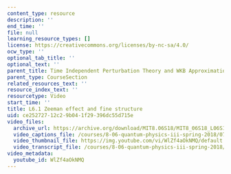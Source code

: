 ```yaml
---
content_type: resource
description: ''
end_time: ''
file: null
learning_resource_types: []
license: https://creativecommons.org/licenses/by-nc-sa/4.0/
ocw_type: ''
optional_tab_title: ''
optional_text: ''
parent_title: Time Independent Perturbation Theory and WKB Approximation
parent_type: CourseSection
related_resources_text: ''
resource_index_text: ''
resourcetype: Video
start_time: ''
title: L6.1 Zeeman effect and fine structure
uid: ce252727-12c2-9b04-1f29-396dc55d715e
video_files:
  archive_url: https://archive.org/download/MIT8.06S18/MIT8_06S18_L06S1_300k.mp4
  video_captions_file: /courses/8-06-quantum-physics-iii-spring-2018/0790d7d24e60558e9e8ae4809dc3a012_WlZf4aOkNMQ.vtt
  video_thumbnail_file: https://img.youtube.com/vi/WlZf4aOkNMQ/default.jpg
  video_transcript_file: /courses/8-06-quantum-physics-iii-spring-2018/3dc0bd6c70222cb953f4141a6753773e_WlZf4aOkNMQ.pdf
video_metadata:
  youtube_id: WlZf4aOkNMQ
---
```


